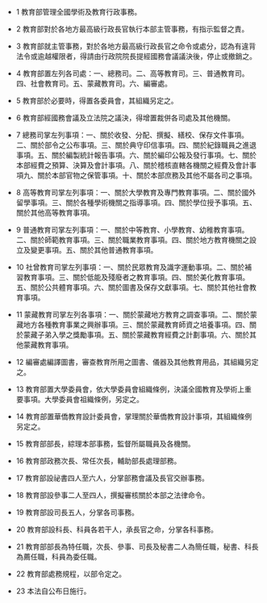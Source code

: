 * 1 教育部管理全國學術及教育行政事務。

* 2 教育部對於各地方最高級行政長官執行本部主管事務，有指示監督之責。

* 3 教育部就主管事務，對於各地方最高級行政長官之命令或處分，認為有違背法令或逾越權限者，得請由行政院院長提經國務會議議決後，停止或撤銷之。

* 4 教育部置左列各司處：一、總務司。二、高等教育司。三、普通教育司。四、社會教育司。五、蒙藏教育司。六、編審處。

* 5 教育部於必要時，得置各委員會，其組織另定之。

* 6 教育部經國務會議及立法院之議決，得增置裁併各司處及其他機關。

* 7 總務司掌左列事項：一、關於收發、分配、撰擬、繕校、保存文件事項。二、關於部令之公布事項。三、關於典守印信事項。四、關於紀錄職員之進退事項。五、關於編製統計報告事項。六、關於編印公報及發行事項。七、關於本部經費之預算、決算及會計事項。八、關於稽核直轄各機關之經費及會計事項九、關於本部官物之保管事項。十、關於本部庶務及其他不屬各司之事項。

* 8 高等教育司掌左列事項：一、關於大學教育及專門教育事項。二、關於國外留學事項。三、關於各種學術機關之指導事項。四、關於學位授予事項。五、關於其他高等教育事項。

* 9 普通教育司掌左列事項：一、關於中等教育、小學教育、幼稚教育事項。二、關於師範教育事項。三、關於職業教育事項。四、關於地方教育機關之設立及變更事項。五、關於其他普通教育事項。

* 10 社曾教育司掌左列事項：一、關於民眾教育及識字運動事項。二、關於補習教育事項。三、關於低能及殘廢者之教育事項。四、關於美化教育事項。五、關於公共體育事項。六、關於圖書及保存文獻事項。七、關於其他社會教育事項。

* 11 蒙藏教育司掌左列各事項：一、關於蒙藏地方教育之調查事項。二、關於蒙藏地方各種教育事業之興辦事項。三、關於蒙藏教育師資之培養事項。四、關於蒙藏子弟入學之獎勵事項。五、關於蒙藏教育經費之計劃事項。六、關於其他蒙藏教育事項。

* 12 編審處編譯圖書，審查教育所用之圖書、儀器及其他教育用品，其組織另定之。

* 13 教育部置大學委員會，依大學委員會組織條例，決議全國教育及學術上重要事項。大學委員會祖織條例，另定之。

* 14 教育部置華僑教育設計委員會，掌理關於華僑教育設計事項，其組織條例另定之。

* 15 教育部部長，綜理本部事務，監督所屬職員及各機關。

* 16 教育部政務次長、常任次長，輔助部長處理部務。

* 17 教育部設祕書四人至六人，分掌部務會議及長官交辦事務。

* 18 教育部設參事二人至四人，撰擬審核關於本部之法律命令。

* 19 教育部設司長五人，分掌各司事務。

* 20 教育部設科長、科員各若干人，承長官之命，分掌各科事務。

* 21 教育部部長為特任職，次長、參事、司長及秘書二人為簡任職，秘書、科長為薦任職，科員為委任職。

* 22 教育部處務規程，以部令定之。

* 23 本法自公布日施行。


